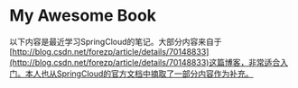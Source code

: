 # My Awesome Book

以下内容是最近学习SpringCloud的笔记。大部分内容来自于[http://blog.csdn.net/forezp/article/details/70148833](http://blog.csdn.net/forezp/article/details/70148833)这篇博客，非常适合入门。本人也从SpringCloud的官方文档中摘取了一部分内容作为补充。

